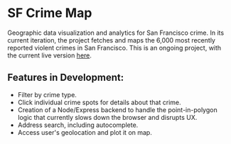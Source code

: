 # SF Crime Map

Geographic data visualization and analytics for San Francisco crime. In its current iteration, the project fetches and maps the 6,000 most recently reported violent crimes in San Francisco. This is an ongoing project, with the current live version [here](https://djfletcher.github.io/SFDataViz/).

## Features in Development:
+ Filter by crime type.
+ Click individual crime spots for details about that crime.
+ Creation of a Node/Express backend to handle the point-in-polygon logic that currently slows down the browser and disrupts UX.
+ Address search, including autocomplete.
+ Access user's geolocation and plot it on map.
